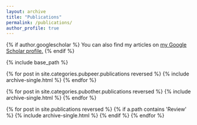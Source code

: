 ```yaml
---
layout: archive
title: "Publications"
permalink: /publications/
author_profile: true
---
```


{% if author.googlescholar %}
  You can also find my articles on <u><a href="{{author.googlescholar}}">my Google Scholar profile</a>.</u>
{% endif %}

{% include base_path %}


{% for post in site.categories.pubpeer.publications reversed %}
  {% include archive-single.html %}
{% endfor %}


{% for post in site.categories.pubother.publications reversed %}
  {% include archive-single.html %}
{% endfor %}


{% for post in site.publications reversed %}
      {% if a.path contains 'Review' %}
        {% include archive-single.html %}
      {% endif %}
{% endfor %}


